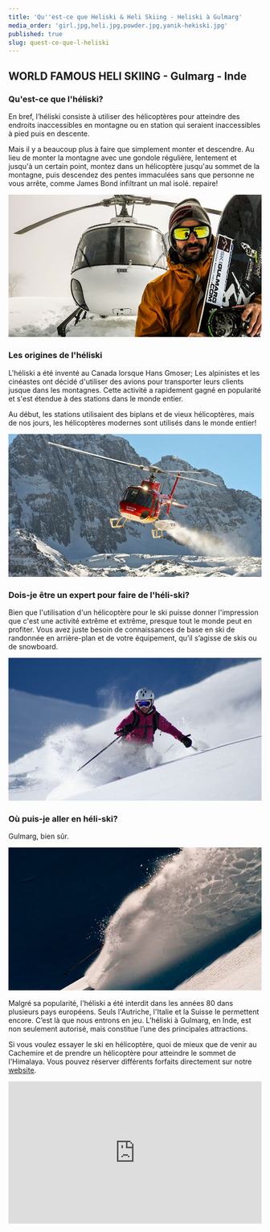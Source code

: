 ```yaml
---
title: 'Qu''est-ce que Heliski & Heli Skiing - Heliski à Gulmarg'
media_order: 'girl.jpg,heli.jpg,powder.jpg,yanik-hekiski.jpg'
published: true
slug: quest-ce-que-l-heliski
---
```


## WORLD FAMOUS HELI SKIING - Gulmarg - Inde

### Qu'est-ce que l'héliski?

En bref, l’héliski consiste à utiliser des hélicoptères pour atteindre des endroits inaccessibles en montagne ou en station qui seraient inaccessibles à pied puis en descente.

Mais il y a beaucoup plus à faire que simplement monter et descendre. Au lieu de monter la montagne avec une gondole régulière, lentement et jusqu'à un certain point, montez dans un hélicoptère jusqu'au sommet de la montagne, puis descendez des pentes immaculées sans que personne ne vous arrête, comme James Bond infiltrant un mal isolé. repaire!
    
![Yanik Heli skiing in Gulmarg Kashmir India ](yanik-hekiski.jpg?width=100%)
     
### Les origines de l'héliski

L'héliski a été inventé au Canada lorsque Hans Gmoser; Les alpinistes et les cinéastes ont décidé d'utiliser des avions pour transporter leurs clients jusque dans les montagnes. Cette activité a rapidement gagné en popularité et s'est étendue à des stations dans le monde entier.

Au début, les stations utilisaient des biplans et de vieux hélicoptères, mais de nos jours, les hélicoptères modernes sont utilisés dans le monde entier!

![Gulmarg Heliski - The begining of Heli skiing in Kashmir](heli.jpg?width=100%)

### Dois-je être un expert pour faire de l'héli-ski?

Bien que l'utilisation d'un hélicoptère pour le ski puisse donner l'impression que c'est une activité extrême et extrême, presque tout le monde peut en profiter. Vous avez juste besoin de connaissances de base en ski de randonnée en arrière-plan et de votre équipement, qu’il s’agisse de skis ou de snowboard.

![Everyone can heliski in Gulmarg - The terrain for heli skiing is very vast in the Himalayas](girl.jpg?width=100%)

### Où puis-je aller en héli-ski?

Gulmarg, bien sûr.

![Deep Powder Heliskiing in Gulmarg Kashmir, India](powder.jpg?width=100%)

Malgré sa popularité, l'héliski a été interdit dans les années 80 dans plusieurs pays européens. Seuls l'Autriche, l'Italie et la Suisse le permettent encore. C’est là que nous entrons en jeu. L’héliski à Gulmarg, en Inde, est non seulement autorisé, mais constitue l’une des principales attractions.

Si vous voulez essayer le ski en hélicoptère, quoi de mieux que de venir au Cachemire et de prendre un hélicoptère pour atteindre le sommet de l'Himalaya. Vous pouvez réserver différents forfaits directement sur notre [website](https://skigulmarg.com/fr/offres-et-forfaits/programmes-hors-piste/heliski).

<div style="left: 0; width: 100%; height: 0; position: relative; padding-bottom: 56.2493%;"><iframe src="https://sharevideo.redbull.com/rbup/embed.html?r=3&vid=rrn:content:videos:5b64cd8c-e322-4013-923b-b0258b8c00b8:en-INT&origin=https://www.redbull.com" style="border: 0; top: 0; left: 0; width: 100%; height: 100%; position: absolute;" allowfullscreen scrolling="no" allow="autoplay; encrypted-media"></iframe></div>


